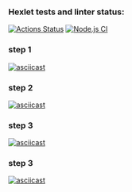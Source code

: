 ### Hexlet tests and linter status:
[![Actions Status](https://github.com/skhrv/frontend-testing-react-project-lvl2/workflows/hexlet-check/badge.svg)](https://github.com/skhrv/frontend-testing-react-project-lvl2/actions)
[![Node.js CI](https://github.com/skhrv/frontend-testing-react-project-lvl2/actions/workflows/main.yml/badge.svg)](https://github.com/skhrv/frontend-testing-react-project-lvl2/actions/workflows/main.yml)
### step 1

[![asciicast](https://asciinema.org/a/sVJcKVgHVSZ8ueMdHoBn7mTI0.svg)](https://asciinema.org/a/sVJcKVgHVSZ8ueMdHoBn7mTI0)


### step 2
[![asciicast](https://asciinema.org/a/NvkNrIgpoSpiph6e6WT2arC4y.svg)](https://asciinema.org/a/NvkNrIgpoSpiph6e6WT2arC4y)


### step 3
[![asciicast](https://asciinema.org/a/LUJVYAIFZAL8lR8KtIzcEctsO.svg)](https://asciinema.org/a/LUJVYAIFZAL8lR8KtIzcEctsO)


### step 3
[![asciicast](https://asciinema.org/a/CIq2lTnxBPR7FCpzwCtkXGO45.svg)](https://asciinema.org/a/CIq2lTnxBPR7FCpzwCtkXGO45)